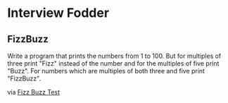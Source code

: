 # Interview Fodder

## FizzBuzz

Write a program that prints the numbers from 1 to 100. But for multiples of three print "Fizz" instead of the number and for the multiples of five print "Buzz". For numbers which are multiples of both three and five print "FizzBuzz".

via [Fizz Buzz Test](http://c2.com/cgi/wiki?FizzBuzzTest)
